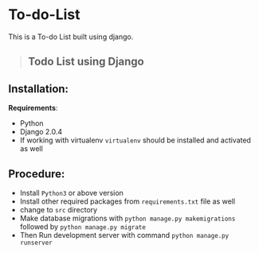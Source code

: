 # To-do-List
This is a To-do List built using django.
>## Todo List using Django
## Installation:
 **Requirements**:
  - Python
  - Django 2.0.4
  - If working with virtualenv ```virtualenv``` should be installed and activated as well
## Procedure:
  - Install `Python3` or above version
  - Install other required packages from ```requirements.txt``` file as well
  - change to ```src``` directory
  - Make database migrations with ```python manage.py makemigrations``` followed by ```python manage.py migrate```
  - Then Run development server with command ```python manage.py runserver```
